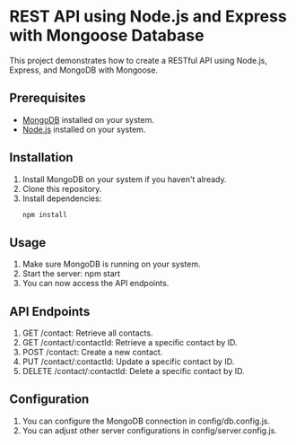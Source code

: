 # REST API using Node.js and Express with Mongoose Database

This project demonstrates how to create a RESTful API using Node.js, Express, and MongoDB with Mongoose. 

## Prerequisites
- [MongoDB](https://www.mongodb.com/try/download/community) installed on your system.
- [Node.js](https://nodejs.org/) installed on your system.

## Installation
1. Install MongoDB on your system if you haven't already.
2. Clone this repository.
3. Install dependencies:
   ```bash
   npm install
## Usage
1. Make sure MongoDB is running on your system.
2. Start the server: npm start
3. You can now access the API endpoints.

## API Endpoints
1. GET /contact: Retrieve all contacts.
2. GET /contact/:contactId: Retrieve a specific contact by ID.
3. POST /contact: Create a new contact.
4. PUT /contact/:contactId: Update a specific contact by ID.
5. DELETE /contact/:contactId: Delete a specific contact by ID.

## Configuration
1. You can configure the MongoDB connection in config/db.config.js.
2. You can adjust other server configurations in config/server.config.js.
